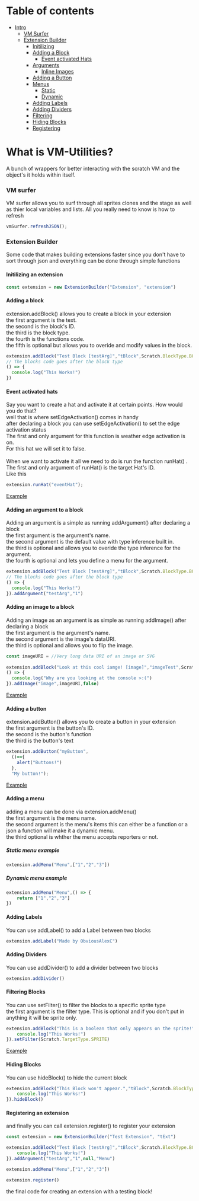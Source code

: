 # Table of contents
-  [Intro](https://github.com/ObviousStudios/VM-Utilities/tree/main#what-is-vm-utilities)
    -  [VM Surfer](https://github.com/ObviousStudios/VM-Utilities/tree/main#vm-surfer)
    -  [Extension Builder](https://github.com/ObviousStudios/VM-Utilities/tree/main#extension-builder)
        -  [Initilizing](https://github.com/ObviousStudios/VM-Utilities/tree/main#initilizing-an-extension)
        -  [Adding a Block](https://github.com/ObviousStudios/VM-Utilities/tree/main#adding-a-block)
            -  [Event activated Hats](https://github.com/ObviousStudios/VM-Utilities/tree/main#event-activated-hats)
        -  [Arguments](https://github.com/ObviousStudios/VM-Utilities/tree/main#adding-an-argument-to-a-block)
            -  [Inline Images](https://github.com/ObviousStudios/VM-Utilities/tree/main#adding-an-image-to-a-block)
        -  [Adding a Button](https://github.com/ObviousStudios/VM-Utilities/tree/main#adding-a-button)
        -  [Menus](https://github.com/ObviousStudios/VM-Utilities/tree/main#adding-a-menu)
            - [Static](https://github.com/ObviousStudios/VM-Utilities/tree/main#static-menu-example)
            - [Dynamic](https://github.com/ObviousStudios/VM-Utilities/tree/main#dynamic-menu-example)
        -  [Adding Labels](https://github.com/ObviousStudios/VM-Utilities/tree/main#adding-labels)
        -  [Adding Dividers](https://github.com/ObviousStudios/VM-Utilities/tree/main#adding-dividers)
        -  [Filtering](https://github.com/ObviousStudios/VM-Utilities/tree/main#filtering-blocks)
        -  [Hiding Blocks](https://github.com/ObviousStudios/VM-Utilities/tree/main#hiding-blocks)
        -  [Registering](https://github.com/ObviousStudios/VM-Utilities/tree/main#registering-an-extension)
# What is VM-Utilities?
A bunch of wrappers for better interacting with the scratch VM and the object's it holds within itself.

### VM surfer
VM surfer allows you to surf through all sprites clones and the stage as well as thier local variables and lists.
All you really need to know is how to refresh
```js
vmSurfer.refreshJSON();
```

### Extension Builder
Some code that makes building extensions faster since you don't have to sort through json and everything can be done through simple functions

#### Initilizing an extension
```js
const extension = new ExtensionBuilder("Extension", "extension")
```

#### Adding a block
extension.addBlock() allows you to create a block in your extension <br />
the first argument is the text. <br />
the second is the block's ID. <br />
the third is the block type. <br />
the fourth is the functions code. <br />
the fifth is optional but allows you to overide and modify values in the block. <br />
```js
extension.addBlock("Test Block [testArg]","tBlock",Scratch.BlockType.BOOLEAN,
// The blocks code goes after the block type
() => {
  console.log("This Works!")
})
```

#### Event activated hats
Say you want to create a hat and activate it at certain points. How would you do that? <br />
well that is where setEdgeActivation() comes in handy <br />
after declaring a block you can use setEdgeActivation() to set the edge activation status <br />
The first and only argument for this function is weather edge activation is on. <br />
For this hat we will set it to false. <br />
<br />
When we want to activate it all we need to do is run the function runHat() . <br />
The first and only argument of runHat() is the target Hat's ID. <br />
Like this
```js
extension.runHat("eventHat");
```
[Example](https://github.com/ObviousStudios/VM-Utilities/blob/main/Examples/Extension_Builder/eventHats.js)

#### Adding an argument to a block
Adding an argument is a simple as running addArgument() after declaring a block <br />
the first argument is the argument's name. <br />
the second argument is the default value with type inference built in. <br />
the third is optional and allows you to overide the type inference for the argument. <br />
the fourth is optional and lets you define a menu for the argument. <br />
```js
extension.addBlock("Test Block [testArg]","tBlock",Scratch.BlockType.BOOLEAN,
// The blocks code goes after the block type
() => {
  console.log("This Works!")
}).addArgument("testArg","1")
```

#### Adding an image to a block
Adding an image as an argument is as simple as running addImage() after declaring a block <br />
the first argument is the argument's name. <br />
the second argument is the image's dataURI. <br />
the third is optional and allows you to flip the image. <br />
```js
const imageURI = //Very long data URI of an image or SVG
    
extension.addBlock("Look at this cool iamge! [image]","imageTest",Scratch.BlockType.COMMAND,
() => {
  console.log("Why are you looking at the console >:(")
}).addImage("image",imageURI,false)
```
[Example](https://github.com/ObviousStudios/VM-Utilities/blob/main/Examples/Extension_Builder/Images.js)

#### Adding a button
extension.addButton() allows you to create a button in your extension <br />
the first argument is the button's ID. <br />
the second is the button's function <br />
the third is the button's text <br />
```js
extension.addButton("myButton",
  ()=>{
    alert("Buttons!")
  },
  "My button!");
```
[Example](https://github.com/ObviousStudios/VM-Utilities/blob/main/Examples/Extension_Builder/buttons.js)

#### Adding a menu
adding a menu can be done via extension.addMenu() <br />
the first argument is the menu name. <br />
the second argument is the menu's items this can either be a function or a json a function will make it a dynamic menu. <br />
the third optional is whther the menu accepts reporters or not. <br />

##### Static menu example
```js
extension.addMenu("Menu",["1","2","3"])
```

##### Dynamic menu example
```js
extension.addMenu("Menu",() => {
    return ["1","2","3"]
})
```

#### Adding Labels
You can use addLabel() to add a Label between two blocks <br />
```js
extension.addLabel("Made by ObviousAlexC")
```

#### Adding Dividers
You can use addDivider() to add a divider between two blocks <br />
```js
extension.addDivider()
```

#### Filtering Blocks
You can use setFilter() to filter the blocks to a specific sprite type <br />
the first argument is the filter type. This is optional and if you don't put in anything it will be sprite only.
```js
extension.addBlock("This is a boolean that only appears on the sprite!","tBlock3",Scratch.BlockType.BOOLEAN,() => {
    console.log("This Works!")
}).setFilter(Scratch.TargetType.SPRITE)
```
[Example](https://github.com/ObviousStudios/VM-Utilities/blob/main/Examples/Extension_Builder/Filters.js)

#### Hiding Blocks
You can use hideBlock() to hide the current block <br />
```js
extension.addBlock("This Block won't appear.","tBlock",Scratch.BlockType.BOOLEAN,() => {
    console.log("This Works!")
}).hideBlock()
```

#### Registering an extension
and finally you can call extension.register() to register your extension <br />
```js
const extension = new ExtensionBuilder("Test Extension", "tExt")

extension.addBlock("Test Block [testArg]","tBlock",Scratch.BlockType.BOOLEAN,() => {
    console.log("This Works!")
}).addArgument("testArg","1",null,"Menu")

extension.addMenu("Menu",["1","2","3"])

extension.register()
```
the final code for creating an extension with a testing block! <br />
